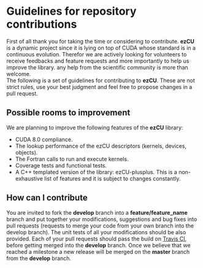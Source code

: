 # Guidelines for repository contributions
First of all thank you for taking the time or considering to contribute.
**ezCU** is a dynamic project since it is lying on top of CUDA
whose standard is in a continuous evolution. Therefor 
we are actively looking for volunteers to receive feedbacks and feature 
requests and more importantly to help us improve the library.
any help from the  scientific community is more than welcome.</br>
The following is a set of guidelines for contributing to **ezCU**. These
are not strict rules, use your best judgment and feel free to propose changes
in a pull request.

## Possible rooms to improvement
We are planning to improve the following features of the **ezCU** library:
* CUDA 8.0 compliance.
* The lookup performance of the ezCU descriptors (kernels, devices, 
  objects).
* The Fortran calls to run and execute kernels.
* Coverage tests and functional tests.
* A C++ templated version of the library: ezCU-plusplus.
This is a non-exhaustive list of features and it is subject to changes constantly.

## How can I contribute
You are invited to fork the **develop**  branch into a **feature/feature_name** 
branch and put together your
modifications, suggestions and bug fixes into pull requests (requests to merge
your code from your own branch into the develop branch).
The unit tests of all your modifications should be also 
provided. Each of your pull requests should pass the build 
on [Travis CI](https://travis-ci.org/issamsaid/ezCU), before getting merged
into the **develop** branch. Once we believe that we reached a milestone a new
release will be merged on the **master** branch from the **develop** branch.
